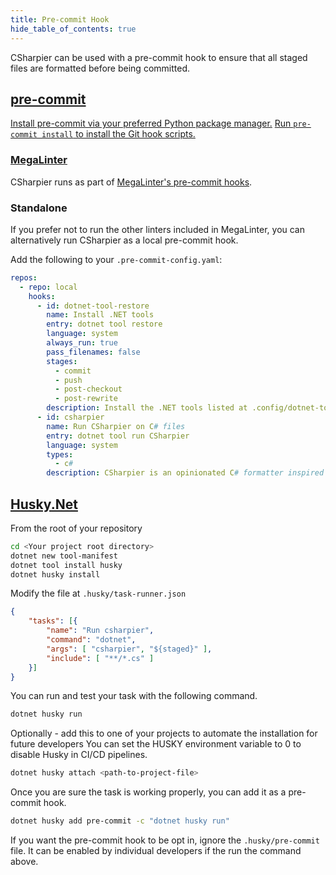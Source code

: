 ```yaml
---
title: Pre-commit Hook
hide_table_of_contents: true
---
```


CSharpier can be used with a pre-commit hook to ensure that all staged files are formatted before being committed.

## [pre-commit](https://pre-commit.com)

[Install pre-commit via your preferred Python package manager.](https://pre-commit.com/#install)
[Run `pre-commit install` to install the Git hook scripts.](https://pre-commit.com/#3-install-the-git-hook-scripts)


### [MegaLinter](https://megalinter.io/)

CSharpier runs as part of
[MegaLinter's pre-commit hooks](https://megalinter.io/latest/mega-linter-runner/#pre-commit-hook).


### Standalone

If you prefer not to run the other linters included in MegaLinter, you can
alternatively run CSharpier as a local pre-commit hook.

Add the following to your `.pre-commit-config.yaml`:

```yaml
repos:
  - repo: local
    hooks:
      - id: dotnet-tool-restore
        name: Install .NET tools
        entry: dotnet tool restore
        language: system
        always_run: true
        pass_filenames: false
        stages:
          - commit
          - push
          - post-checkout
          - post-rewrite
        description: Install the .NET tools listed at .config/dotnet-tools.json.
      - id: csharpier
        name: Run CSharpier on C# files
        entry: dotnet tool run CSharpier
        language: system
        types:
          - c#
        description: CSharpier is an opinionated C# formatter inspired by Prettier.
```

## [Husky.Net](https://github.com/alirezanet/husky.net)

From the root of your repository
```bash
cd <Your project root directory>
dotnet new tool-manifest
dotnet tool install husky
dotnet husky install
```

Modify the file at `.husky/task-runner.json`
```json
{
    "tasks": [{
        "name": "Run csharpier",
        "command": "dotnet",
        "args": [ "csharpier", "${staged}" ],
        "include": [ "**/*.cs" ]
    }]
}
```

You can run and test your task with the following command.
```bash
dotnet husky run
```

Optionally - add this to one of your projects to automate the installation for future developers
You can set the HUSKY environment variable to 0 to disable Husky in CI/CD pipelines.
```bash
dotnet husky attach <path-to-project-file>
```

Once you are sure the task is working properly, you can add it as a pre-commit hook.
```bash
dotnet husky add pre-commit -c "dotnet husky run"
```

If you want the pre-commit hook to be opt in, ignore the `.husky/pre-commit` file. It can be enabled by individual developers if the run the command above.
